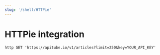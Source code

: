 ```yaml
---
slug: '/shell/HTTPie'
---
```


# HTTPie integration

```shell
http GET 'https://apitube.io/v1/articles?limit=250&key=YOUR_API_KEY'
```
